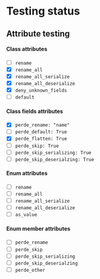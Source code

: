 # Testing status

## Attribute testing

#### Class attributes

* [ ] `rename`
* [x] `rename_all`
* [x] `rename_all_serialize`
* [x] `rename_all_deserialize`
* [x] `deny_unknown_fields`
* [ ] `default`

#### Class fields attributes

* [x] `perde_rename: "name"`
* [ ] `perde_default: True`
* [x] `perde_flatten: True`
* [ ] `perde_skip: True`
* [ ] `perde_skip_serializing: True`
* [ ] `perde_skip_deserialzing: True`

#### Enum attributes

* [ ] `rename`
* [ ] `rename_all`
* [ ] `rename_all_serialize`
* [ ] `rename_all_deserialize`
* [ ] `as_value`

#### Enum member attributes

* [ ] `perde_rename`
* [ ] `perde_skip`
* [ ] `perde_skip_serializing`
* [ ] `perde_skip_deserialzing`
* [ ] `perde_other`
